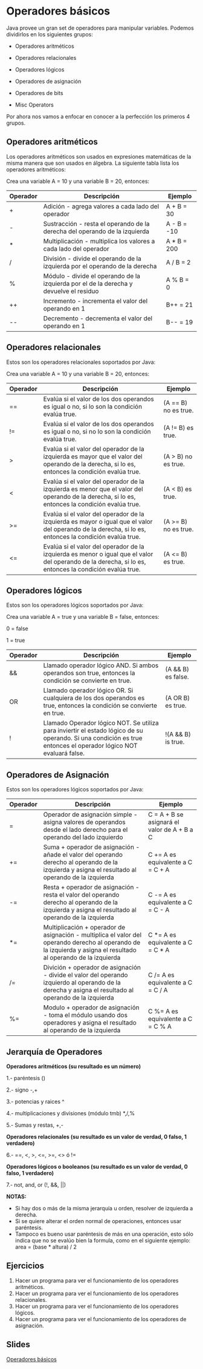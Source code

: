 Operadores básicos
==

Java provee un gran set de operadores para manipular variables. Podemos dividirlos en los siguientes grupos:

- Operadores aritméticos

- Operadores relacionales

- Operadores lógicos

- Operadores de asignación

- Operadores de bits

- Misc Operators

Por ahora nos vamos a enfocar en conocer a la perfección los primeros 4 grupos.

Operadores aritméticos
--

Los operadores aritméticos son usados en expresiones matemáticas de la misma manera que son usados en álgebra. La siguiente tabla lista los operadores aritméticos:

Crea una variable A = 10 y una variable B = 20, entonces:

|Operador|Descripción                                                                           |Ejemplo    |
|---     |---                                                                                   |---        |
|+       |Adición - agrega valores a cada lado del operador                                     |A + B = 30 |
|-       |Sustracción - resta el operando de la derecha del operando de la izquierda            |A - B = -10|
|*       |Multiplicación - multiplica los valores a cada lado del operador                      |A * B = 200|
|/	     |División - divide el operando de la izquierda por el operando de la derecha           |A / B = 2  |
|%       |Módulo - divide el operando de la izquierda por el de la derecha y devuelve el residuo|A % B = 0  |
|++ 	 |Incremento - incrementa el valor del operando en 1                                    |B++ = 21   |
|-- 	 |Decremento - decrementa el valor del operando en 1                                    |B-- = 19   |


Operadores relacionales
--

Estos son los operadores relacionales soportados por Java:

Crea una variable A = 10 y una variable B = 20, entonces:

|Operador |Descripción                                                                                                                                              |Ejemplo                |
|---      |---                                                                                                                                                      |---                    |
|==       |Evalúa si el valor de los dos operandos es igual o no, si lo son la condición evalúa true.                                                               |(A == B) no es true.   |
|!=       |Evalúa si el valor de los dos operandos es igual o no, si no lo son la condición evalúa true.                                                            |(A != B) es true.      |
|>        |Evalúa si el valor del operador de la izquierda es mayor que el valor del operando de la derecha, si lo es, entonces la condición evalúa true.           |(A > B) no es true.    |
|<	      |Evalúa si el valor del operador de la izquierda es menor que el valor del operando de la derecha, si lo es, entonces la condición evalúa true.           |(A < B) es true.       |
|>=       |Evalúa si el valor del operador de la izquierda es mayor o igual que el valor del operando de la derecha, si lo es, entonces la condición evalúa true.   |(A >= B) no es true.   |
|<= 	  |Evalúa si el valor del operador de la izquierda es menor o igual que el valor del operando de la derecha, si lo es, entonces la condición evalúa true.   |(A <= B) es true.      |


Operadores lógicos
--

Estos son los operadores lógicos soportados por Java:

Crea una variable A = true y una variable B = false, entonces:

0 = false

1 = true

|Operador |Descripción                                                                                                                                                      |Ejemplo                |
|---      |---                                                                                                                                                              |---                    |
|&&       |Llamado operador lógico AND. Si ambos operandos son true, entonces la condición se convierte en true.                                                            |(A && B) es false.     |
|OR       |Llamado operador lógico OR. Si cualquiera de los dos operandos es true, entonces la condición se convierte en true.                                              |(A OR B) es true.      |
|!        |Llamado Operador lógico NOT. Se utiliza para inviertir el estado lógico de su operando. Si una condición es true entonces el operador lógico NOT evaluará false. |!(A && B) is true.     |


Operadores de Asignación
--
Estos son los operadores lógicos soportados por Java:

|Operador |Descripción                                                                                                                                                      |Ejemplo                                    |
|---      |---                                                                                                                                                              |---                                        |
|=        |Operador de asignación simple - asigna valores de operandos desde el lado derecho para el operando del lado izquierdo                                            |C = A + B se asignará el valor de A + B a C|
|+=       |Suma + operador de asignación - añade el valor del operando derecho al operando de la izquierda y asigna el resultado al operando de la izquierda                |C += A es equivalente a C = C + A          |
|-=       |Resta + operador de asignación - resta el valor del operando derecho al operando de la izquierda y asigna el resultado al operando de la izquierda               |C -= A es equivalente a C = C - A          |
|*=	      |Multiplicación + operador de asignación - multiplica el valor del operando derecho al operando de la izquierda y asigna el resultado al operando de la izquierda |C *= A es equivalente a C = C * A          |
|/=       |Divición + operador de asignación - divide el valor del operando izquierdo al operando de la derecha y asigna el resultado al operando de la izquierda           |C /= A es equivalente a C = C / A          |
|%= 	  |Modulo + operador de asignación - toma el módulo usando dos operadores y asigna el resultado al operando de la izquierda                                         |C %= A es equivalente a C = C % A          |


Jerarquía de Operadores
--

**Operadores aritméticos (su resultado es un número)**

1.- paréntesis ()

2.- signo -,+

3.- potencias y raices ^

4.- multiplicaciones y divisiones (módulo tmb) *,/,%

5.- Sumas y restas, +,-

**Operadores relacionales (su resultado es un valor de verdad, 0 falso, 1 verdadero)**

6.- ==, <, >, <=, >=, <> ó !=

**Operadores lógicos o booleanos (su resultado es un valor de verdad, 0 falso, 1 verdadero)**

7.- not, and, or (!, &&, ||)

**NOTAS:**
- Si hay dos o más de la misma jerarquía u orden, resolver de izquierda a derecha.
- Si se quiere alterar el orden normal de operaciones, entonces usar paréntesis.
- Tampoco es bueno usar paréntesis de más en una operación, esto sólo indica que no se evalúo bien la formula, como en el siguiente ejemplo: area = (base * altura) / 2

Ejercicios
--
1. Hacer un programa para ver el funcionamiento de los operadores aritméticos.
2. Hacer un programa para ver el funcionamiento de los operadores relacionales.
3. Hacer un programa para ver el funcionamiento de los operadores lógicos.
4. Hacer un programa para ver el funcionamiento de los operadores de asignación.

Slides
--

[Operadores básicos](https://www.haikudeck.com/javaficadas-education-presentation-0DydKeC32R)